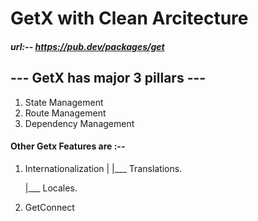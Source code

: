 # GetX with Clean Arcitecture

##### url:-- https://pub.dev/packages/get

## --- GetX has major 3 pillars ---
1. State Management
2. Route Management
3. Dependency Management


#### Other Getx Features are :--
1. Internationalization
    |
    |___ Translations.
    
    |___ Locales.
2. GetConnect
